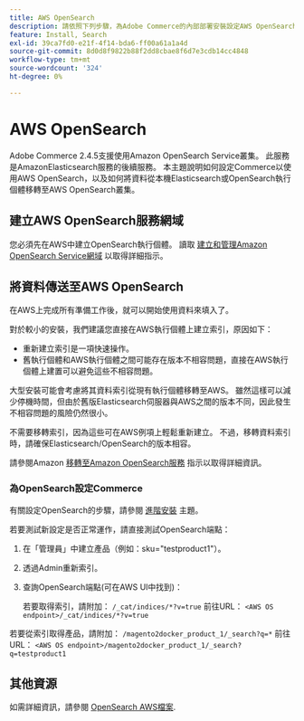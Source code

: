 ```yaml
---
title: AWS OpenSearch
description: 請依照下列步驟，為Adobe Commerce的內部部署安裝設定AWS OpenSearch Web服務。
feature: Install, Search
exl-id: 39ca7fd0-e21f-4f14-bda6-ff00a61a1a4d
source-git-commit: 8d0d8f9822b88f2dd8cbae8f6d7e3cdb14cc4848
workflow-type: tm+mt
source-wordcount: '324'
ht-degree: 0%

---
```


# AWS OpenSearch

Adobe Commerce 2.4.5支援使用Amazon OpenSearch Service叢集。 此服務是AmazonElasticsearch服務的後續服務。 本主題說明如何設定Commerce以使用AWS OpenSearch，以及如何將資料從本機Elasticsearch或OpenSearch執行個體移轉至AWS OpenSearch叢集。

## 建立AWS OpenSearch服務網域

您必須先在AWS中建立OpenSearch執行個體。
讀取 [建立和管理Amazon OpenSearch Service網域](https://docs.aws.amazon.com/opensearch-service/latest/developerguide/createupdatedomains.html) 以取得詳細指示。

## 將資料傳送至AWS OpenSearch

在AWS上完成所有準備工作後，就可以開始使用資料來填入了。

對於較小的安裝，我們建議您直接在AWS執行個體上建立索引，原因如下：

* 重新建立索引是一項快速操作。
* 舊執行個體和AWS執行個體之間可能存在版本不相容問題，直接在AWS執行個體上建置可以避免這些不相容問題。

大型安裝可能會考慮將其資料索引從現有執行個體移轉至AWS。 雖然這樣可以減少停機時間，但由於舊版Elasticsearch伺服器與AWS之間的版本不同，因此發生不相容問題的風險仍然很小。

不需要移轉索引，因為這些可在AWS例項上輕鬆重新建立。
不過，移轉資料索引時，請確保Elasticsearch/OpenSearch的版本相容。

請參閱Amazon [移轉至Amazon OpenSearch服務](https://docs.aws.amazon.com/opensearch-service/latest/developerguide/migration.html) 指示以取得詳細資訊。

### 為OpenSearch設定Commerce

有關設定OpenSearch的步驟，請參閱 [進階安裝](../../advanced.md) 主題。

若要測試新設定是否正常運作，請直接測試OpenSearch端點：

1. 在「管理員」中建立產品（例如：sku=&quot;testproduct1&quot;）。
1. 透過Admin重新索引。
1. 查詢OpenSearch端點(可在AWS UI中找到)：

   若要取得索引，請附加： `/_cat/indices/*?v=true` 前往URL：
   `<AWS OS endpoint>/_cat/indices/*?v=true`

若要從索引取得產品，請附加： `/magento2docker_product_1/_search?q=*` 前往URL：
`<AWS OS endpoint>/magento2docker_product_1/_search?q=testproduct1`

## 其他資源

如需詳細資訊，請參閱 [OpenSearch AWS檔案](https://docs.aws.amazon.com/opensearch-service/index.html).
